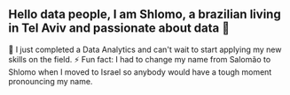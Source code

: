 ## Hello data people, I am Shlomo, a brazilian living in Tel Aviv and passionate about data 👋
🌱 I just completed a Data Analytics and can't wait to start applying my new skills on the field.
⚡ Fun fact: I had to change my name from Salomão to Shlomo when I moved to Israel so anybody would have a tough moment pronouncing my name.

<!--
**shlomosananes/shlomosananes** is a ✨ _special_ ✨ repository because its `README.md` (this file) appears on your GitHub profile.

 

